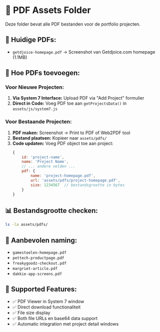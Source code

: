 # 📄 PDF Assets Folder

Deze folder bevat alle PDF bestanden voor de portfolio projecten.

## 📁 Huidige PDFs:
- `getdjoice-homepage.pdf` → Screenshot van Getdjoice.com homepage (1.1MB)

## 🔧 Hoe PDFs toevoegen:

### Voor Nieuwe Projecten:
1. **Via System 7 Interface:** Upload PDF via "Add Project" formulier
2. **Direct in Code:** Voeg PDF toe aan `getProjectsData()` in `assets/js/system7.js`

### Voor Bestaande Projecten:
1. **PDF maken:** Screenshot → Print to PDF of Web2PDF tool
2. **Bestand plaatsen:** Kopieer naar `assets/pdfs/`
3. **Code updaten:** Voeg PDF object toe aan project:
   ```javascript
   {
       id: 'project-name',
       name: 'Project Name',
       // ... andere velden ...
       pdf: {
           name: 'project-homepage.pdf',
           url: 'assets/pdfs/project-homepage.pdf',
           size: 1234567  // bestandsgrootte in bytes
       }
   }
   ```

## 📊 Bestandsgrootte checken:
```bash
ls -la assets/pdfs/
```

## 🎯 Aanbevolen naming:
- `gamestoelen-homepage.pdf`
- `pettech-productpage.pdf` 
- `freakygoodz-checkout.pdf`
- `margriet-article.pdf`
- `dakkie-app-screens.pdf`

## 🔧 Supported Features:
- ✅ PDF Viewer in System 7 window
- ✅ Direct download functionaliteit  
- ✅ File size display
- ✅ Both file URLs en base64 data support
- ✅ Automatic integration met project detail windows
